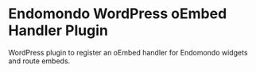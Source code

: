 # Endomondo WordPress oEmbed Handler Plugin
WordPress plugin to register an oEmbed handler for Endomondo widgets and route embeds.
